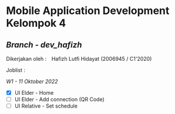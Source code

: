 # Mobile Application Development Kelompok 4

## *Branch - ***dev_hafizh****

Dikerjakan oleh :&emsp;Hafizh Lutfi Hidayat (2006945 / C1'2020)

Joblist :

*W1 - 11 Oktober 2022*
- [x] UI Elder - Home
- [ ] UI Elder - Add connection (QR Code)
- [ ] UI Relative - Set schedule
